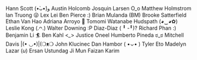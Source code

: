 Hann Scott (•̀ᴗ•́)و
Austin Holcomb
Josquin Larsen O_o
Matthew Holmstrom
Ian Truong 😜
Lex Lei
Ben Pierce :)
Brian Mulanda (BM)
Brooke Satterfield
Ethan Van Hao
Adriana Arroyo 🌴
Tomomi Watanabe Hudspath (◕‿◕✿)
Leslie Kong (.ᴖ.)
Walter Downing :P
Diaz-Diaz ( ╹ -╹)?
Richard Phan :)
Benjamin Li 🏄 
Ben Kahl <*_*>
Justice Oneel
Humberto Pineda ಠ_ಠ
Mitchell Davis |(• ◡•)|(❍ᴥ❍
John Klucinec
Dan Hambor ( •⌄• )
Tyler Eto
Madelyn Lazar (*u*)
Ersan Ustundag
Ji Mun
Faizan Karim

